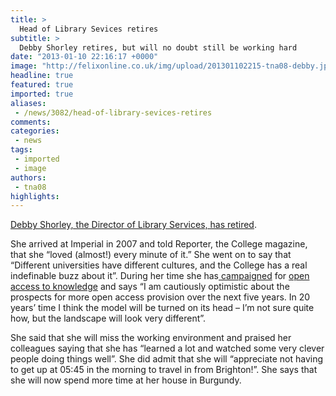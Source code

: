 ```yaml
---
title: >
  Head of Library Sevices retires
subtitle: >
  Debby Shorley retires, but will no doubt still be working hard
date: "2013-01-10 22:16:17 +0000"
image: "http://felixonline.co.uk/img/upload/201301102215-tna08-debby.jpg"
headline: true
featured: true
imported: true
aliases:
 - /news/3082/head-of-library-sevices-retires
comments:
categories:
 - news
tags:
 - imported
 - image
authors:
 - tna08
highlights:
---
```


[Debby Shorley, the Director of Library Services, has retired](http://www3.imperial.ac.uk/newsandeventspggrp/imperialcollege/administration/library/newssummary/news_17-12-2012-10-19-10).

She arrived at Imperial in 2007 and told Reporter, the College magazine, that she “loved (almost!) every minute of it.” She went on to say that “Different universities have different cultures, and the College has a real indefinable buzz about it”. During her time she has[ campaigned](http://www2.imperial.ac.uk/blog/reporter/2011/01/20/challenging-high-journal-fees/) for [open access to knowledge](http://felixonline.co.uk/?article=808) and says “I am cautiously optimistic about the prospects for more open access provision over the next five years. In 20 years’ time I think the model will be turned on its head – I’m not sure quite how, but the landscape will look very different”.

She said that she will miss the working environment and praised her colleagues saying that she has “learned a lot and watched some very clever people doing things well”. She did admit that she will “appreciate not having to get up at 05:45 in the morning to travel in from Brighton!”. She says that she will now spend more time at her house in Burgundy.
